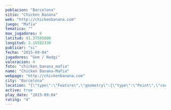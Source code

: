 ```yaml
---
poblacion: "Barcelona"
sitio: "Chicken Banana"
web: "http://chickenbanana.com"
juego: "Mafia"
tematica: ""
max_jugadores: 6
latitud: 41.37585800
longitud: 2.15582330
publicar: "si"
fecha: "2015-09-04"
jugadores: "Gem / Nadgi"
valoracion: 4
foto: "chicken_banana_mafia"
name: "Chicken Banana-Mafia"
webpage: "http://chickenbanana.com"
city: "Barcelona"
location: "{\"type\":\"Feature\",\"geometry\":{\"type\":\"Point\",\"coordinates\":[41.375858,2.1558233]}}"
active: true
play_date: "2015-09-04"
rating: "4"
---
```

